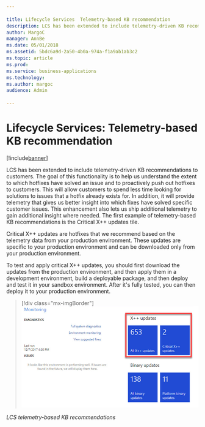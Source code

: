 ```yaml
---

title: Lifecycle Services  Telemetry-based KB recommendation
description: LCS has been extended to include telemetry-driven KB recommendations to customers.
author: MargoC
manager: AnnBe
ms.date: 05/01/2018
ms.assetid: 5bdc6a9d-2a50-4b0a-974a-f1a9ab1ab3c2
ms.topic: article
ms.prod: 
ms.service: business-applications
ms.technology: 
ms.author: margoc
audience: Admin

---
```

#  Lifecycle Services: Telemetry-based KB recommendation




[!include[banner](../../includes/banner.md)]

LCS has been extended to include telemetry-driven KB recommendations to
customers. The goal of this functionality is to help us understand the extent to
which hotfixes have solved an issue and to proactively push out hotfixes to
customers. This will allow customers to spend less time looking for solutions to
issues that a hotfix already exists for. In addition, it will provide telemetry
that gives us better insight into which fixes have solved specific customer
issues. This enhancement also lets us ship additional telemetry to gain
additional insight where needed. The first example of telemetry-based KB
recommendations is the Critical X++ updates tile.

Critical X++ updates are hotfixes that we recommend based on the telemetry data
from your production environment. These updates are specific to your production
environment and can be downloaded only from your production environment.

To test and apply critical X++ updates, you should first download the updates
from the production environment, and then apply them in a development
environment, build a deployable package, and then deploy and test it in your
sandbox environment. After it's fully tested, you can then deploy it to your
production environment.

> [!div class="mx-imgBorder"] 
> ![A screenshot showing LCS Telemetry-based KB recommendations](media/lifecycle-services-telemetry-based-kb-recommendation-1.png "A screenshot showing LCS Telemetry-based KB recommendations")
<!-- FO_LCS_telemtry_KB_A.png -->


*LCS telemetry-based KB recommendations*
